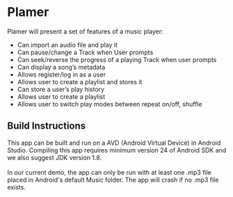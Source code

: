 # Plamer


Plamer will present a set of features of a music player:

- Can import an audio file and play it
- Can pause/change a Track when User prompts
- Can seek/reverse the progress of a playing Track when user prompts
- Can display a song’s metadata
- Allows register/log in as a user
- Allows user to create a playlist and stores it
- Can store a user’s play history
- Allows user to create a playlist
- Allows user to switch play modes between repeat on/off, shuffle

## Build Instructions

This app can be built and run on a AVD (Android Virtual Device) in Android Studio. Compiling this app requires minimum version 24 of Android SDK and we also suggest JDK version 1.8. \
\
In our current demo, the app can only be run with at least one .mp3 file placed in Android's default Music folder. The app will crash if no .mp3 file exists.
